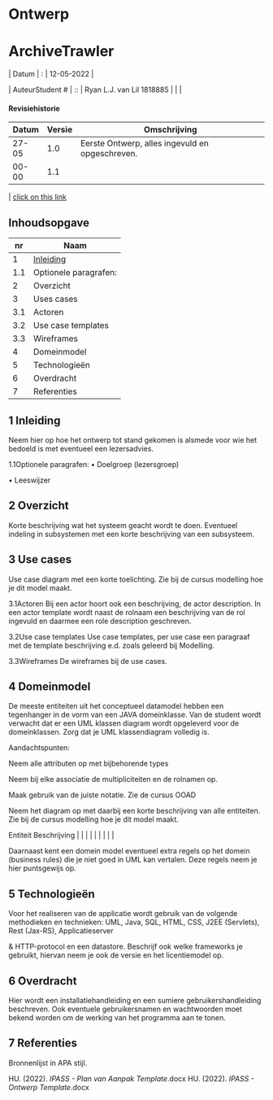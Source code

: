 
# Ontwerp

# ArchiveTrawler

| Datum | : | 12-05-2022 |

| AuteurStudent # | :: | Ryan L.J. van Lil 1818885
 |
 |
 |

#### Revisiehistorie

| Datum | Versie | Omschrijving                                    |
|-------| --- |-------------------------------------------------|
| 27-05 | 1.0 | Eerste Ontwerp, alles ingevuld en opgeschreven. |
| 00-00 | 1.1 |
 |
[click on this link](#2Overzicht)

## Inhoudsopgave
| nr  | Naam                      |
|-----|---------------------------|
 | 1   | [Inleiding](#1-inleiding) |
 | 1.1 | Optionele paragrafen:     |
| 2   | Overzicht                 |
| 3   | Uses cases                |
| 3.1 | Actoren                   |
| 3.2 | Use case templates        |
| 3.3 | Wireframes                |
| 4   | Domeinmodel               |
| 5   | Technologieën             |
| 6   | Overdracht                |
| 7   | Referenties               | 

## 1 Inleiding
Neem hier op hoe het ontwerp tot stand gekomen is alsmede voor wie het bedoeld is met eventueel een lezersadvies.

1.1Optionele paragrafen:
• Doelgroep (lezersgroep)

• Leeswijzer

## 2 Overzicht

Korte beschrijving wat het systeem geacht wordt te doen. Eventueel indeling in subsystemen met een korte beschrijving van een subsysteem.

## 3 Use cases

Use case diagram met een korte toelichting. Zie bij de cursus modelling hoe je dit model maakt.

3.1Actoren
Bij een actor hoort ook een beschrijving, de actor description. In een actor template wordt naast de rolnaam een beschrijving van de rol ingevuld en daarmee een role description geschreven.

3.2Use case templates
Use case templates, per use case een paragraaf met de template beschrijving e.d. zoals geleerd bij Modelling.

3.3Wireframes
De wireframes bij de use cases.

## 4 Domeinmodel
De meeste entiteiten uit het conceptueel datamodel hebben een tegenhanger in de vorm van een JAVA domeinklasse. Van de student wordt verwacht dat er een UML klassen diagram wordt opgeleverd voor de domeinklassen. Zorg dat je UML klassendiagram volledig is.

Aandachtspunten:

Neem alle attributen op met bijbehorende types

Neem bij elke associatie de multipliciteiten en de rolnamen op.

Maak gebruik van de juiste notatie. Zie de cursus OOAD

Neem het diagram op met daarbij een korte beschrijving van alle entiteiten. Zie bij de cursus modelling hoe je dit model maakt.

Entiteit	Beschrijving
| | | | | | | | |

Daarnaast kent een domein model eventueel extra regels op het domein (business rules) die je niet goed in UML kan vertalen. Deze regels neem je hier puntsgewijs op.

## 5 Technologieën
Voor het realiseren van de applicatie wordt gebruik van de volgende methodieken en technieken: UML, Java, SQL, HTML, CSS, J2EE (Servlets), Rest (Jax-RS), Applicatieserver

& HTTP-protocol en een datastore. Beschrijf ook welke frameworks je gebruikt, hiervan neem je ook de versie en het licentiemodel op.

## 6 Overdracht
Hier wordt een installatiehandleiding en een sumiere gebruikershandleiding beschreven. Ook eventuele gebruikersnamen en wachtwoorden moet bekend worden om de werking van het programma aan te tonen.

## 7 Referenties
Bronnenlijst in APA stijl.


HU. (2022). _IPASS - Plan van Aanpak Template_.docx
HU. (2022). _IPASS - Ontwerp Template_.docx

